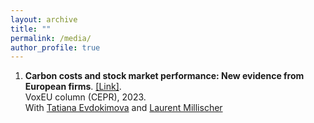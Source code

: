 ```yaml
---
layout: archive
title: ""
permalink: /media/
author_profile: true
---
```



1. **Carbon costs and stock market performance: New evidence from European firms**. [[Link]](https://cepr.org/voxeu/columns/carbon-costs-and-stock-market-performance-new-evidence-european-firms). <br />
VoxEU column (CEPR), 2023. <br />
With [Tatiana Evdokimova](https://twitter.com/Tatiana_Evd?s=20) and [Laurent Millischer](https://www.jvi.org/about/staff-list/staff-detailview.html?perid=39&no_cache=1)


